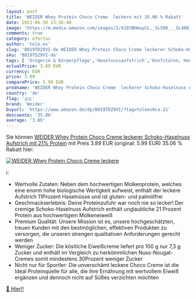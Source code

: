 ```yaml
---
layout: post
title: 'WEIDER Whey Protein Choco Creme  leckere mit 35.06 % Rabatt'
date: 2021-06-30 13:36:40
image: 'https://m.media-amazon.com/images/I/418YBHmayCL._SL500_._SL400_.jpg'
comments: true
category: ofertas
author: 'tole.es'
slug: 'B019TDZ9VI-de WEIDER Whey Protein Choco Creme leckerer Schoko-Haselnuss...'
sku: 'B019TDZ9VI-de'
tags: [ 'Drogerie & Körperpflege','Haselnussaufstrich','Konfitüren, Honig & Brotaufstriche','Lebensmittel','Lebensmittel & Getränke','Mehrkomponenten Proteine','Nahrungsergänzung','Nussaufstrich','Proteinpräparate','Sportnahrung','weider', ]
actualPrice: 3.89 EUR
currency: EUR
price: 3.89
comparePrice: 5.99 EUR
prodname: 'WEIDER Whey Protein Choco Creme  leckerer Schoko-Haselnuss Aufstrich mit 21% Protein'
country: 'de'
flag: '🇩🇪'
brand: 'Weider'
buyurl: 'https://www.amazon.de/dp/B019TDZ9VI/?tag=tolees0ca-21'
descuento: '35.06'
average: '3.89'
---
```


Sie können [WEIDER Whey Protein Choco Creme  leckerer Schoko-Haselnuss Aufstrich mit 21% Protein](https://www.amazon.de/dp/B019TDZ9VI/?tag=tolees0ca-21) mit Preis 3.89 EUR (original: 5.99 EUR) 35.06 % Rabatt hier:

[![WEIDER Whey Protein Choco Creme  leckere](https://m.media-amazon.com/images/I/418YBHmayCL._SL500_._SL400_.jpg)](https://www.amazon.de/dp/B019TDZ9VI/?tag=tolees0ca-21)

ℹ️:

- Wertvolle Zutaten: Neben dem hochwertigen Molkenprotein, welches eine enorm hohe biologische Wertigkeit aufweist, enthält der leckere Aufstrich 11Prozent Haselnüsse und ist gluten- und palmölfrei
- Geschmackserlebnis: Deine Proteinzufuhr war noch nie so lecker! Der cremige Schoko-Haselnuss Aufstrich enthält unglaubliche 21 Prozent Protein aus hochwertigem Molkeneiweiß
- Premium Qualität: Unsere Mission ist es, unsere hochgeschätzten, treuen Kunden mit den bestmöglichen, effektiven Produkten zu versorgen, die unseren strengen qualitativen Anforderungen gerecht werden
- Weniger Zucker: Die köstliche Eiweißcreme liefert pro 100 g nur 7,3 g Zucker und enthält im Vergleich zu herkömmlichen Nuss-Nougat-Cremes somit mindestens 30Prozent weniger Zucker
- Nicht nur für Sportler: Die unverschämt leckere Choco Creme ist die Ideal Proteinquelle für alle, die ihre Ernährung mit wertvollem Eiweiß ergänzen und dennoch nicht auf Süßes verzichten möchten

[🛒 Hier!!](https://www.amazon.de/dp/B019TDZ9VI/?tag=tolees0ca-21)
